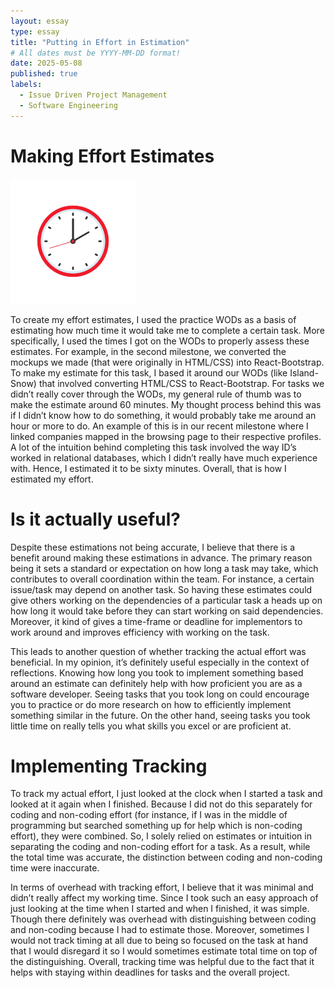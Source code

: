 ```yaml
---
layout: essay
type: essay
title: "Putting in Effort in Estimation"
# All dates must be YYYY-MM-DD format!
date: 2025-05-08
published: true
labels:
  - Issue Driven Project Management
  - Software Engineering
---
```


# Making Effort Estimates
<div>
<img width="200px" class="rounded float-start" src="../img/idpm/clock.png">
</div>

To create my effort estimates, I used the practice WODs as a basis of estimating how much time it would take me to complete a certain task. More specifically, I used the times I got on the WODs to properly assess these estimates. For example, in the second milestone, we converted the mockups we made (that were originally in HTML/CSS) into React-Bootstrap. To make my estimate for this task, I based it around our WODs (like Island-Snow) that involved converting HTML/CSS to React-Bootstrap. For tasks we didn’t really cover through the WODs, my general rule of thumb was to make the estimate around 60 minutes. My thought process behind this was if I didn’t know how to do something, it would probably take me around an hour or more to do. An example of this is in our recent milestone where I linked companies mapped in the browsing page to their respective profiles. A lot of the intuition behind completing this task involved the way ID’s worked in relational databases, which I didn’t really have much experience with. Hence, I estimated it to be sixty minutes. Overall, that is how I estimated my effort.

# Is it actually useful?

Despite these estimations not being accurate, I believe that there is a benefit around making these estimations in advance. The primary reason being it sets a standard or expectation on how long a task may take, which contributes to overall coordination within the team. For instance, a certain issue/task may depend on another task. So having these estimates could give others working on the dependencies of a particular task a heads up on how long it would take before they can start working on said dependencies. Moreover, it kind of gives a time-frame or deadline for implementors to work around and improves efficiency with working on the task.

This leads to another question of whether tracking the actual effort was beneficial. In my opinion, it’s definitely useful especially in the context of reflections. Knowing how long you took to implement something based around an estimate can definitely help with how proficient you are as a software developer. Seeing tasks that you took long on could encourage you to practice or do more research on how to efficiently implement something similar in the future. On the other hand, seeing tasks you took little time on really tells you what skills you excel or are proficient at. 

# Implementing Tracking

To track my actual effort, I just looked at the clock when I started a task and looked at it again when I finished. Because I did not do this separately for coding and non-coding effort (for instance, if I was in the middle of programming but searched something up for help which is non-coding effort), they were combined. So, I solely relied on estimates or intuition in separating the coding and non-coding effort for a task. As a result, while the total time was accurate, the distinction between coding and non-coding time were inaccurate.

In terms of overhead with tracking effort, I believe that it was minimal and didn’t really affect my working time. Since I took such an easy approach of just looking at the time when I started and when I finished, it was simple. Though there definitely was overhead with distinguishing between coding and non-coding because I had to estimate those. Moreover, sometimes I would not track timing at all due to being so focused on the task at hand that I would disregard it so I would sometimes estimate total time on top of the distinguishing. Overall, tracking time was helpful due to the fact that it helps with staying within deadlines for tasks and the overall project.
